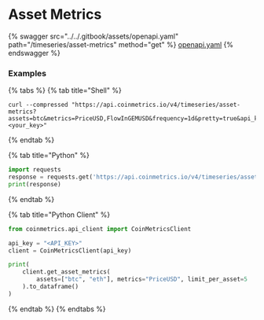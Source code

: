 # Asset Metrics



{% swagger src="../../.gitbook/assets/openapi.yaml" path="/timeseries/asset-metrics" method="get" %}
[openapi.yaml](../../.gitbook/assets/openapi.yaml)
{% endswagger %}

### Examples

{% tabs %}
{% tab title="Shell" %}
```shell
curl --compressed "https://api.coinmetrics.io/v4/timeseries/asset-metrics?assets=btc&metrics=PriceUSD,FlowInGEMUSD&frequency=1d&pretty=true&api_key=<your_key>"
```
{% endtab %}

{% tab title="Python" %}
```python
import requests
response = requests.get('https://api.coinmetrics.io/v4/timeseries/asset-metrics?assets=btc&metrics=PriceUSD,FlowInGEMUSD&frequency=1d&pretty=true&api_key=<your_key>').json()
print(response)
```
{% endtab %}

{% tab title="Python Client" %}
```python
from coinmetrics.api_client import CoinMetricsClient

api_key = "<API_KEY>"
client = CoinMetricsClient(api_key)

print(
    client.get_asset_metrics(
        assets=["btc", "eth"], metrics="PriceUSD", limit_per_asset=5
    ).to_dataframe()
)
```
{% endtab %}
{% endtabs %}
